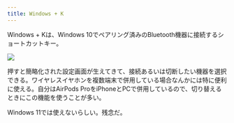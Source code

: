```yaml
---
title: Windows + K
---
```

Windows + Kは、Windows 10でペアリング済みのBluetooth機器に接続するショートカットキー。

![](https://lh3.googleusercontent.com/5G9LbiL3VNo-HkPDfLkVUmSLiSyxD-wPoKHAJOh5hVPDq_qp4KnwRBmIpP-tTMfMbCq7NV1L-ZjQBkkWatl4FNh3actf5BlB-rBGhzOdN--w9cP2mFlWdYrZNcLTZbmBFshDooIzNrI5aMUXMxoRWJAcocOq_Ftz1EyBlREoU5fWJYxIxIEvm0JO)

押すと簡略化された設定画面が生えてきて、接続あるいは切断したい機器を選択できる。ワイヤレスイヤホンを複数端末で併用している場合なんかには特に便利に使える。自分はAirPods ProをiPhoneとPCで併用しているので、切り替えるときにこの機能を使うことが多い。

Windows 11では使えないらしい。残念だ。
